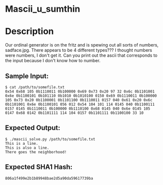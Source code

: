 # Mascii_u_sumthin

# Description

<p>Our ordinal generator is on the fritz and is spewing out all sorts of numbers, sadface.jpg. There appears to be 4 different types??? I thought numbers were numbers, I don't get it. Can you print out the ascii that corresponds to the input because I don't know how to number.
</p>

## Sample Input:

```
$ cat /path/to/somefile.txt
0x54 0x68 105 0b1110011 0b100000 0x69 0x73 0x20 97 32 0x6c 0b1101001 0x6e 0b1100101 0b101110 0b1010 0b1010100 0150 0x69 0b1110011 0b100000 105 0x73 0x20 0b1100001 0b1101100 0b1110011 0157 040 0x61 0x20 0x6c 0b1101001 0x6e 0b1100101 056 012 0x54 104 101 114 0145 040 0b1100111 0157 0145 0b1110011 0b100000 0b1110100 0x68 0145 040 0x6e 0145 105 0147 0x68 0142 0b1101111 114 104 0157 0b1101111 0b1100100 33 10
```
## Expected Output:

```
$ ./mascii_solve.py /path/to/somefile.txt
This is a line.
This is also a line.
There goes the neighborhood!
```
## Expected SHA1 Hash:

```
806a1f499e2b1b89948bae2d5a90da59617739ba
```

